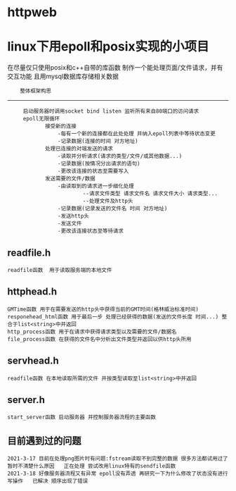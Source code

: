 # httpweb
linux下用epoll和posix实现的小项目
===============================
在尽量仅只使用posix和c++自带的库函数  制作一个能处理页面/文件请求，并有交互功能 且用mysql数据库存储相关数据

		整体框架构思
-------------
		 启动服务器时调用socket bind listen 监听所有来自80端口的访问请求
		 epoll无限循环 
		 		接受新的连接 
					-每有一个新的连接都在此处处理 并纳入epoll列表中等待状态变更
					-记录数据(连接的时间 对方地址)
				处理已连接的对端发送的请求
					-读取并分析请求(请求的类型/文件/或其他数据...)
					-记录数据(按情况分出请求的语句)
					-更改该连接的状态至需要写入
		 		发送需要的文件/数据
					-由读取到的请求进一步细化处理
							--请求文件类型 请求文件名 请求文件大小 请求类型...
							--处理文件及http头
					-记录数据(记录发送的文件名 时间 对方地址)
					-发送http头
					-发送文件
					-更改该连接状态至等待请求
						
				

readfile.h
-----------
	readfile函数  用于读取服务端的本地文件
	
httphead.h
-----------
	GMTime函数 用于在需要发送的http头中获得当前的GMT时间(格林威治标准时间)	
	responehead_html函数 用于最后一步 处理已经获得的数据(发送的文件长度 时间...) 整合于list<string>中并返回
	http_process函数 用于在请求中获得请求类型以及需要的文件/数据名
	file_process函数 在获得的文件名中分析出文件类型并返回以供http头所用

servhead.h
----------
	readfile函数 在本地读取所需的文件 并按类型读取至list<string>中并返回
	
server.h
--------
	start_server函数 启动服务器 并控制服务器流程的主要函数



目前遇到过的问题
-----------
	2021-3-17 目前在处理png图片时有问题:fstream读取不到完整的数据 很多方法都试用过了 暂时不清楚什么原因   正在处理 尝试改用linux特有的sendfile函数
	2021-3-18 好像服务器流程又有异常 epoll没有弄透 再研究一下为什么修改了状态没有进行写操作   已解决 顺序出现了错误
	
